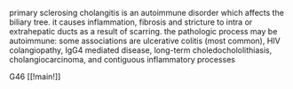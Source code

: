 primary sclerosing cholangitis is an autoimmune disorder which affects the biliary tree. it causes inflammation, fibrosis and stricture to intra or extrahepatic ducts as a result of scarring. the pathologic process may be autoimmune: some associations are ulcerative colitis (most common), HIV colangiopathy, IgG4 mediated disease, long-term choledochololithiasis, cholangiocarcinoma, and contiguous inflammatory processes 

G46 
[[!main!]]
